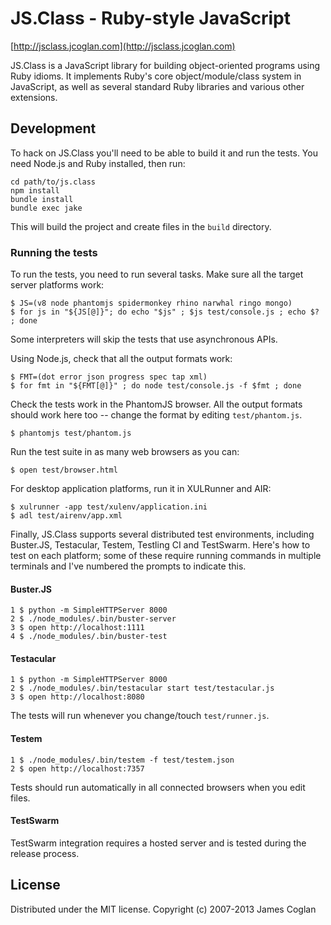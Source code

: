 # JS.Class - Ruby-style JavaScript

[http://jsclass.jcoglan.com](http://jsclass.jcoglan.com)

JS.Class is a JavaScript library for building object-oriented programs using
Ruby idioms. It implements Ruby's core object/module/class system in JavaScript,
as well as several standard Ruby libraries and various other extensions.


## Development

To hack on JS.Class you'll need to be able to build it and run the tests. You
need Node.js and Ruby installed, then run:

    cd path/to/js.class
    npm install
    bundle install
    bundle exec jake

This will build the project and create files in the `build` directory.


### Running the tests

To run the tests, you need to run several tasks. Make sure all the target server
platforms work:

    $ JS=(v8 node phantomjs spidermonkey rhino narwhal ringo mongo)
    $ for js in "${JS[@]}"; do echo "$js" ; $js test/console.js ; echo $? ; done

Some interpreters will skip the tests that use asynchronous APIs.

Using Node.js, check that all the output formats work:

    $ FMT=(dot error json progress spec tap xml)
    $ for fmt in "${FMT[@]}" ; do node test/console.js -f $fmt ; done

Check the tests work in the PhantomJS browser. All the output formats should
work here too -- change the format by editing `test/phantom.js`.

    $ phantomjs test/phantom.js

Run the test suite in as many web browsers as you can:

    $ open test/browser.html

For desktop application platforms, run it in XULRunner and AIR:

    $ xulrunner -app test/xulenv/application.ini
    $ adl test/airenv/app.xml

Finally, JS.Class supports several distributed test environments, including
Buster.JS, Testacular, Testem, Testling CI and TestSwarm. Here's how to test on
each platform; some of these require running commands in multiple terminals and
I've numbered the prompts to indicate this.

#### Buster.JS

    1 $ python -m SimpleHTTPServer 8000
    2 $ ./node_modules/.bin/buster-server
    3 $ open http://localhost:1111
    4 $ ./node_modules/.bin/buster-test

#### Testacular

    1 $ python -m SimpleHTTPServer 8000
    2 $ ./node_modules/.bin/testacular start test/testacular.js
    3 $ open http://localhost:8080

The tests will run whenever you change/touch `test/runner.js`.

#### Testem

    1 $ ./node_modules/.bin/testem -f test/testem.json
    2 $ open http://localhost:7357

Tests should run automatically in all connected browsers when you edit files.

#### TestSwarm

TestSwarm integration requires a hosted server and is tested during the release
process.


## License

Distributed under the MIT license.
Copyright (c) 2007-2013 James Coglan

